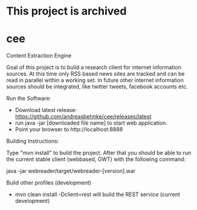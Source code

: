 This project is archived
========================

cee
===

Content Extraction Engine

Goal of this project is to build a research client for internet information sources.
At this time only RSS based news sites are tracked and can be read in parallel within
a working set. In future other internet information sources should be integrated, like
twitter tweets, facebook accounts etc.

Run the Software:

 * Download latest release: https://github.com/andreasbehnke/cee/releases/latest
 * run java -jar [downloaded file name] to start web application.
 * Point your browser to http://localhost:8888

Building Instructions:

Type "mvn install" to build the project. After that you should be able to run the
current stable client (webbased, GWT) with the following command:

java -jar webreader/target/webreader-[version].war

Build other profiles (development)

 * mvn clean install -Dclient=rest will build the REST service (current development)
